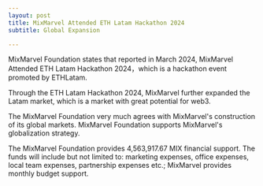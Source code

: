```yaml
---
layout: post
title: MixMarvel Attended ETH Latam Hackathon 2024
subtitle: Global Expansion

---
```


MixMarvel Foundation states that reported in March 2024, MixMarvel Attended ETH Latam Hackathon 2024，which is a hackathon event promoted by ETHLatam.

Through the ETH Latam Hackathon 2024, MixMarvel further expanded the Latam market, which is a market with great potential for web3.

The MixMarvel Foundation very much agrees with MixMarvel's construction of its global markets. MixMarvel Foundation supports MixMarvel's globalization strategy.

The MixMarvel Foundation provides 4,563,917.67 MIX financial support. The funds will include but not limited to: marketing expenses, office expenses, local team expenses, partnership expenses etc.; MixMarvel provides monthly budget support.


